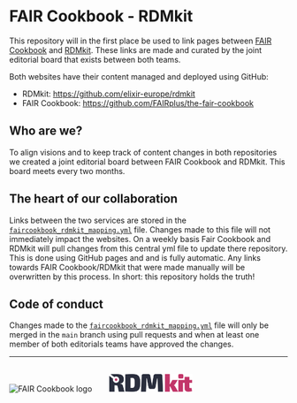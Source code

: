 # FAIR Cookbook - RDMkit

This repository will in the first place be used to link pages between [FAIR Cookbook](https://faircookbook.elixir-europe.org/) and [RDMkit](https://rdmkit.elixir-europe.org/). These links are made and curated by the joint editorial board that exists between both teams. 

Both websites have their content managed and deployed using GitHub:

- RDMkit: https://github.com/elixir-europe/rdmkit
- FAIR Cookbook: https://github.com/FAIRplus/the-fair-cookbook

## Who are we?

To align visions and to keep track of content changes in both repositories we created a joint editorial board between FAIR Cookbook and RDMkit. This board meets every two months.

## The heart of our collaboration

Links between the two services are stored in the [`faircookbook_rdmkit_mapping.yml`](https://github.com/elixir-europe/faircookbook-rdmkit/blob/main/faircookbook_rdmkit_mapping.yml) file. Changes made to this file will not immediately impact the websites. On a weekly basis Fair Cookbook and RDMkit will pull changes from this central yml file to update there repository. This is done using GitHub pages and and is fully automatic. Any links towards FAIR Cookbook/RDMkit that were made manually will be overwritten by this process. In short: this repository holds the truth!

## Code of conduct

Changes made to the [`faircookbook_rdmkit_mapping.yml`](https://github.com/elixir-europe/faircookbook-rdmkit/blob/main/faircookbook_rdmkit_mapping.yml) file will only be merged in the `main` branch using pull requests and when at least one member of both editorials teams have approved the changes.

---
<br>
<img src="https://faircookbook.elixir-europe.org/_static/cookbook-logo-small.png" alt="FAIR Cookbook logo" width="200"/>     &nbsp &nbsp &nbsp &nbsp<img src="https://raw.githubusercontent.com/elixir-europe/rdmkit/master/assets/img/RDMkit_logo.svg" alt="RDMkit logo" width="150"/>

